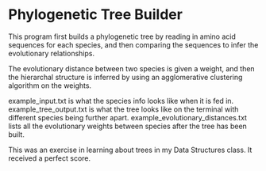 # Phylogenetic Tree Builder

This program first builds a phylogenetic tree by reading in amino acid sequences for each species, and then comparing the sequences to infer the evolutionary relationships. 

The evolutionary distance between two species is given a weight, and then the hierarchal structure is inferred by using an agglomerative clustering algorithm on the weights.

example_input.txt is what the species info looks like when it is fed in.
example_tree_output.txt is what the tree looks like on the terminal with different species being further apart.
example_evolutionary_distances.txt lists all the evolutionary weights between species after the tree has been built.

This was an exercise in learning about trees in my Data Structures class. It received a perfect score.

